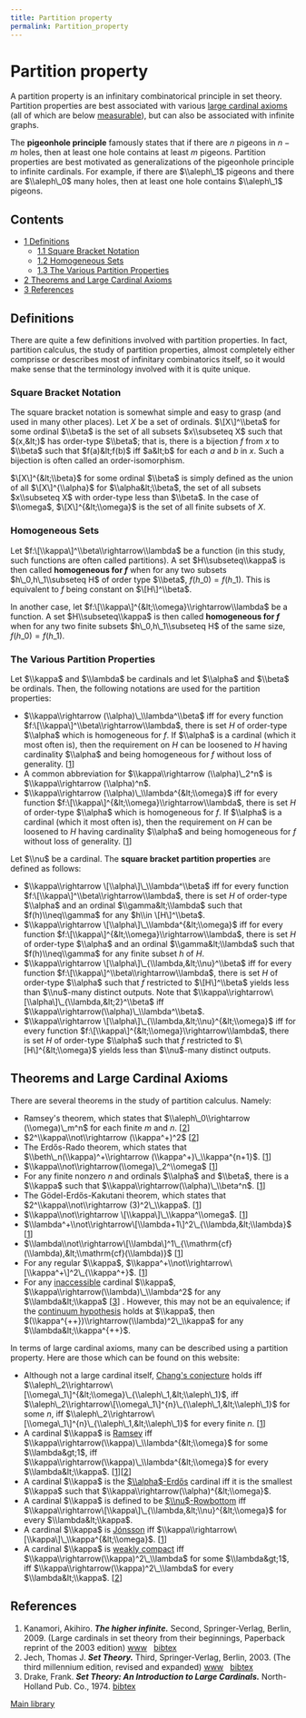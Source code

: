 ```yaml
---
title: Partition property
permalink: Partition_property
---
```

# Partition property











A partition property is an infinitary combinatorical principle in set
theory. Partition properties are best associated with various [large
cardinal
axioms](Upper_attic "Upper attic")
(all of which are below
[measurable](Measurable "Measurable")),
but can also be associated with infinite graphs.

The **pigeonhole principle** famously states that if there are $n$
pigeons in $n-m$ holes, then at least one hole contains at least $m$
pigeons. Partition properties are best motivated as generalizations of
the pigeonhole principle to infinite cardinals. For example, if there
are $\\aleph\_1$ pigeons and there are $\\aleph\_0$ many holes, then at
least one hole contains $\\aleph\_1$ pigeons.



## Contents


-   [<span class="tocnumber">1</span> <span
    class="toctext">Definitions</span>](#Definitions)
    -   [<span class="tocnumber">1.1</span> <span class="toctext">Square
        Bracket Notation</span>](#Square_Bracket_Notation)
    -   [<span class="tocnumber">1.2</span> <span
        class="toctext">Homogeneous Sets</span>](#Homogeneous_Sets)
    -   [<span class="tocnumber">1.3</span> <span class="toctext">The
        Various Partition
        Properties</span>](#The_Various_Partition_Properties)
-   [<span class="tocnumber">2</span> <span class="toctext">Theorems and
    Large Cardinal Axioms</span>](#Theorems_and_Large_Cardinal_Axioms)
-   [<span class="tocnumber">3</span> <span
    class="toctext">References</span>](#References)


## Definitions

There are quite a few definitions involved with partition properties. In
fact, partition calculus, the study of partition properties, almost
completely either comprisse or describes most of infinitary
combinatorics itself, so it would make sense that the terminology
involved with it is quite unique.

### <span id="Square_Bracket_Notation" class="mw-headline">Square Bracket Notation</span>

The square bracket notation is somewhat simple and easy to grasp (and
used in many other places). Let $X$ be a set of ordinals. $\[X\]^\\beta$
for some ordinal $\\beta$ is the set of all subsets $x\\subseteq X$ such
that $(x,&lt;)$ has order-type $\\beta$; that is, there is a bijection
$f$ from $x$ to $\\beta$ such that $f(a)&lt;f(b)$ iff $a&lt;b$ for each
$a$ and $b$ in $x$. Such a bijection is often called an
order-isomorphism.

$\[X\]^{&lt;\\beta}$ for some ordinal $\\beta$ is simply defined as the
union of all $\[X\]^{\\alpha}$ for $\\alpha&lt;\\beta$, the set of all
subsets $x\\subseteq X$ with order-type less than $\\beta$. In the case
of $\\omega$, $\[X\]^{&lt;\\omega}$ is the set of all finite subsets of
$X$.

### <span id="Homogeneous_Sets" class="mw-headline">Homogeneous Sets</span>

Let $f:\[\\kappa\]^\\beta\\rightarrow\\lambda$ be a function (in this
study, such functions are often called partitions). A set
$H\\subseteq\\kappa$ is then called **homogeneous for $f$** when for any
two subsets $h\_0,h\_1\\subseteq H$ of order type $\\beta$,
$f(h\_0)=f(h\_1)$. This is equivalent to $f$ being constant on
$\[H\]^\\beta$.

In another case, let $f:\[\\kappa\]^{&lt;\\omega}\\rightarrow\\lambda$
be a function. A set $H\\subseteq\\kappa$ is then called **homogeneous
for $f$** when for any two finite subsets $h\_0,h\_1\\subseteq H$ of the
same size, $f(h\_0)=f(h\_1)$.

### <span id="The_Various_Partition_Properties" class="mw-headline">The Various Partition Properties</span>

Let $\\kappa$ and $\\lambda$ be cardinals and let $\\alpha$ and $\\beta$
be ordinals. Then, the following notations are used for the partition
properties:

-   $\\kappa\\rightarrow (\\alpha)\_\\lambda^\\beta$ iff for every
    function $f:\[\\kappa\]^\\beta\\rightarrow\\lambda$, there is set
    $H$ of order-type $\\alpha$ which is homogeneous for $f$. If
    $\\alpha$ is a cardinal (which it most often is), then the
    requirement on $H$ can be loosened to $H$ having cardinality
    $\\alpha$ and being homogeneous for $f$ without loss of generality.
    \[[1](#bibkey_Kanamori2009:HigherInfinite)\]
-   A common abbreviation for $\\kappa\\rightarrow (\\alpha)\_2^n$ is
    $\\kappa\\rightarrow (\\alpha)^n$.
-   $\\kappa\\rightarrow (\\alpha)\_\\lambda^{&lt;\\omega}$ iff for
    every function $f:\[\\kappa\]^{&lt;\\omega}\\rightarrow\\lambda$,
    there is set $H$ of order-type $\\alpha$ which is homogeneous for
    $f$. If $\\alpha$ is a cardinal (which it most often is), then the
    requirement on $H$ can be loosened to $H$ having cardinality
    $\\alpha$ and being homogeneous for $f$ without loss of generality.
    \[[1](#bibkey_Kanamori2009:HigherInfinite)\]

Let $\\nu$ be a cardinal. The **square bracket partition properties**
are defined as follows:

-   $\\kappa\\rightarrow \[\\alpha\]\_\\lambda^\\beta$ iff for every
    function $f:\[\\kappa\]^\\beta\\rightarrow\\lambda$, there is set
    $H$ of order-type $\\alpha$ and an ordinal $\\gamma&lt;\\lambda$
    such that $f(h)\\neq\\gamma$ for any $h\\in \[H\]^\\beta$.
-   $\\kappa\\rightarrow \[\\alpha\]\_\\lambda^{&lt;\\omega}$ iff for
    every function $f:\[\\kappa\]^{&lt;\\omega}\\rightarrow\\lambda$,
    there is set $H$ of order-type $\\alpha$ and an ordinal
    $\\gamma&lt;\\lambda$ such that $f(h)\\neq\\gamma$ for any finite
    subset $h$ of $H$.
-   $\\kappa\\rightarrow \[\\alpha\]\_{\\lambda,&lt;\\nu}^\\beta$ iff
    for every function $f:\[\\kappa\]^\\beta\\rightarrow\\lambda$, there
    is set $H$ of order-type $\\alpha$ such that $f$ restricted to
    $\[H\]^\\beta$ yields less than $\\nu$-many distinct outputs. Note
    that $\\kappa\\rightarrow\[\\alpha\]\_{\\lambda,&lt;2}^\\beta$ iff
    $\\kappa\\rightarrow(\\alpha)\_\\lambda^\\beta$.
-   $\\kappa\\rightarrow \[\\alpha\]\_{\\lambda,&lt;\\nu}^{&lt;\\omega}$
    iff for every function
    $f:\[\\kappa\]^{&lt;\\omega}\\rightarrow\\lambda$, there is set $H$
    of order-type $\\alpha$ such that $f$ restricted to
    $\[H\]^{&lt;\\omega}$ yields less than $\\nu$-many distinct outputs.

## Theorems and Large Cardinal Axioms

There are several theorems in the study of partition calculus. Namely:

-   Ramsey's theorem, which states that $\\aleph\_0\\rightarrow
    (\\omega)\_m^n$ for each finite $m$ and $n$.
    \[[2](#bibkey_Jech2003:SetTheory)\]
-   $2^\\kappa\\not\\rightarrow (\\kappa^+)^2$
    \[[2](#bibkey_Jech2003:SetTheory)\]
-   The Erdős-Rado theorem, which states that
    $\\beth\_n(\\kappa)^+\\rightarrow (\\kappa^+)\_\\kappa^{n+1}$.
    \[[1](#bibkey_Kanamori2009:HigherInfinite)\]
-   $\\kappa\\not\\rightarrow(\\omega)\_2^\\omega$
    \[[1](#bibkey_Kanamori2009:HigherInfinite)\]
-   For any finite nonzero $n$ and ordinals $\\alpha$ and $\\beta$,
    there is a $\\kappa$ such that
    $\\kappa\\rightarrow(\\alpha)\_\\beta^n$.
    \[[1](#bibkey_Kanamori2009:HigherInfinite)\]
-   The Gödel-Erdős-Kakutani theorem, which states that
    $2^\\kappa\\not\\rightarrow (3)^2\_\\kappa$.
    \[[1](#bibkey_Kanamori2009:HigherInfinite)\]
-   $\\kappa\\not\\rightarrow \[\\kappa\]\_\\kappa^\\omega$.
    \[[1](#bibkey_Kanamori2009:HigherInfinite)\]
-   $\\lambda^+\\not\\rightarrow\[\\lambda+1\]^2\_{\\lambda,&lt;\\lambda}$
    \[[1](#bibkey_Kanamori2009:HigherInfinite)\]
-   $\\lambda\\not\\rightarrow\[\\lambda\]^1\_{\\mathrm{cf}(\\lambda),&lt;\\mathrm{cf}(\\lambda)}$
    \[[1](#bibkey_Kanamori2009:HigherInfinite)\]
-   For any regular $\\kappa$,
    $\\kappa^+\\not\\rightarrow\[\\kappa^+\]^2\_{\\kappa^+}$.
    \[[1](#bibkey_Kanamori2009:HigherInfinite)\]
-   For any
    [inaccessible](Inaccessible "Inaccessible")
    cardinal $\\kappa$, $\\kappa\\rightarrow(\\lambda)\_\\lambda^2$ for
    any $\\lambda&lt;\\kappa$ \[[3](#bibkey_Drake1974:SetTheory)\] .
    However, this may not be an equivalence; if the
    <a href="Continuum_hypothesis" class="mw-redirect" title="Continuum hypothesis">continuum hypothesis</a>
    holds at $\\kappa$, then
    $(\\kappa^{++})\\rightarrow(\\lambda)^2\_\\kappa$ for any
    $\\lambda&lt;\\kappa^{++}$.

In terms of large cardinal axioms, many can be described using a
partition property. Here are those which can be found on this website:

-   Although not a large cardinal itself, [Chang's
    conjecture](Chang%27s_conjecture "Chang's conjecture")
    holds iff
    $\\aleph\_2\\rightarrow\[\\omega\_1\]^{&lt;\\omega}\_{\\aleph\_1,&lt;\\aleph\_1}$,
    iff
    $\\aleph\_2\\rightarrow\[\\omega\_1\]^{n}\_{\\aleph\_1,&lt;\\aleph\_1}$
    for some $n$, iff
    $\\aleph\_2\\rightarrow\[\\omega\_1\]^{n}\_{\\aleph\_1,&lt;\\aleph\_1}$
    for every finite $n$. \[[1](#bibkey_Kanamori2009:HigherInfinite)\]
-   A cardinal $\\kappa$ is
    [Ramsey](Ramsey "Ramsey")
    iff $\\kappa\\rightarrow(\\kappa)\_\\lambda^{&lt;\\omega}$ for some
    $\\lambda&gt;1$, iff
    $\\kappa\\rightarrow(\\kappa)\_\\lambda^{&lt;\\omega}$ for every
    $\\lambda&lt;\\kappa$.
    \[[1](#bibkey_Kanamori2009:HigherInfinite)\]\[[2](#bibkey_Jech2003:SetTheory)\]
-   A cardinal $\\kappa$ is the
    [$\\alpha$-Erdős](Erdos "Erdos")
    cardinal iff it is the smallest $\\kappa$ such that
    $\\kappa\\rightarrow(\\alpha)^{&lt;\\omega}$.
-   A cardinal $\\kappa$ is defined to be
    [$\\nu$-Rowbottom](Rowbottom "Rowbottom")
    iff
    $\\kappa\\rightarrow\[\\kappa\]\_{\\lambda,&lt;\\nu}^{&lt;\\omega}$
    for every $\\lambda&lt;\\kappa$.
-   A cardinal $\\kappa$ is
    [Jónsson](Jonsson "Jonsson")
    iff $\\kappa\\rightarrow\[\\kappa\]\_\\kappa^{&lt;\\omega}$.
    \[[1](#bibkey_Kanamori2009:HigherInfinite)\]
-   A cardinal $\\kappa$ is [weakly
    compact](Weakly_compact "Weakly compact")
    iff $\\kappa\\rightarrow(\\kappa)^2\_\\lambda$ for some
    $\\lambda&gt;1$, iff $\\kappa\\rightarrow(\\kappa)^2\_\\lambda$ for
    every $\\lambda&lt;\\kappa$. \[[2](#bibkey_Jech2003:SetTheory)\]

## References

1.  <span id="bibkey_Kanamori2009:HigherInfinite">Kanamori, Akihiro.
    ***The higher infinite.*** Second, Springer-Verlag, Berlin, 2009.
    (Large cardinals in set theory from their beginnings, Paperback
    reprint of the 2003 edition)
    <a href="https://link.springer.com/book/10.1007%2F978-3-540-88867-3" class="extiw">www</a>   <a href="javascript:bibpopup(&#39;@book%7BKanamori2009:HigherInfinite,%20%20%20%20AUTHOR%20=%20%7BKanamori,%20Akihiro%7D,%3Cbr%3E%20%20%20%20%20TITLE%20=%20%7BThe%20higher%20infinite%7D,%3Cbr%3E%20%20%20%20SERIES%20=%20%7BSpringer%20Monographs%20in%20Mathematics%7D,%3Cbr%3E%20%20%20EDITION%20=%20%7BSecond%7D,%3Cbr%3E%20%20%20%20%20%20NOTE%20=%20%7BLarge%20cardinals%20in%20set%20theory%20from%20their%20beginnings,%20%20%20%20%20%20%20%20%20%20%20%20%20%20Paperback%20reprint%20of%20the%202003%20edition%7D,%3Cbr%3E%20PUBLISHER%20=%20%7BSpringer-Verlag%7D,%3Cbr%3E%20%20%20ADDRESS%20=%20%7BBerlin%7D,%3Cbr%3E%20%20%20%20%20%20YEAR%20=%20%7B2009%7D,%3Cbr%3E%20%20%20%20%20PAGES%20=%20%7Bxxii+536%7D,%3Cbr%3E%20%20%20%20%20%20%20URL%20=%20%7Bhttps://link.springer.com/book/10.1007%2F978-3-540-88867-3%7D%7D&#39;)" class="bibtex">bibtex</a></span>
2.  <span id="bibkey_Jech2003:SetTheory">Jech, Thomas J. ***Set
    Theory.*** Third, Springer-Verlag, Berlin, 2003. (The third
    millennium edition, revised and expanded)
    <a href="https://logic.wikischolars.columbia.edu/file/view/Jech%2C+T.+J.+%282003%29.+Set+Theory+%28The+3rd+millennium+ed.%29.pdf" class="extiw">www</a>   <a href="javascript:bibpopup(&#39;@book%7BJech2003:SetTheory,%20%20%20%20AUTHOR%20=%20%7BJech,%20Thomas%20J.%7D,%3Cbr%3E%20%20%20%20TITLE%20=%20%7BSet%20Theory%7D,%3Cbr%3E%20%20%20%20SERIES%20=%20%7BSpringer%20Monographs%20in%20Mathematics%7D,%3Cbr%3E%20%20%20%20%20%20NOTE%20=%20%7BThe%20third%20millennium%20edition,%20revised%20and%20expanded%7D,%3Cbr%3E%20PUBLISHER%20=%20%7BSpringer-Verlag%7D,%3Cbr%3E%20%20%20%20%20EDITION%20=%20%7BThird%7D,%3Cbr%3E%20%20%20%20%20ADDRESS%20=%20%7BBerlin%7D,%3Cbr%3E%20%20%20%20%20YEAR%20=%20%7B2003%7D,%3Cbr%3E%20%20%20%20%20URL%20=%20%7Bhttps://logic.wikischolars.columbia.edu/file/view/Jech%2C+T.+J.+%282003%29.+Set+Theory+%28The+3rd+millennium+ed.%29.pdf%7D,%3Cbr%3E%7D&#39;)" class="bibtex">bibtex</a></span>
3.  <span id="bibkey_Drake1974:SetTheory">Drake, Frank. ***Set Theory:
    An Introduction to Large Cardinals.*** North-Holland Pub. Co., 1974.
    <a href="javascript:bibpopup(&#39;@book%7BDrake1974:SetTheory,%20%20%20TITLE%20=%20%7BSet%20Theory:%20An%20Introduction%20to%20Large%20Cardinals%7D,%3Cbr%3E%20%20%20AUTHOR%20=%20%7BDrake,%20Frank%7D,%3Cbr%3E%20%20%20PUBLISHER%20=%20%7BNorth-Holland%20Pub.%20Co.%7D,%3Cbr%3E%20%20%20ISBN%20=%20%7B0444105352,%209780444105356%7D,%3Cbr%3E%20%20%20YEAR%20=%20%7B1974%7D,%3Cbr%3E%20%20%20SERIES%20=%20%7BStudies%20in%20Logic%20and%20the%20Foundations%20of%20Mathematics,%20Volume%2076%7D%7D&#39;)" class="bibtex">bibtex</a></span>

[Main
library](Library "Library")


